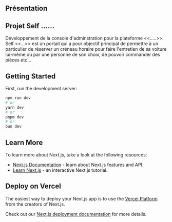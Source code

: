## Présentation

## Projet Self ......

Développement de la console d'adminstration pour la plateforme  <<.....>>.
Self <<...>> est un portail qui a pour objectif principal de permettre à un
particulier de réserver un créneau horaire pour faire l'entretien de sa voiture
lui-même ou par une personne de son choix, de pouvoir commander des pièces etc...




## Getting Started

First, run the development server:

```bash
npm run dev
# or
yarn dev
# or
pnpm dev
# or
bun dev
```

## Learn More

To learn more about Next.js, take a look at the following resources:

- [Next.js Documentation](https://nextjs.org/docs) - learn about Next.js
  features and API.
- [Learn Next.js](https://nextjs.org/learn) - an interactive Next.js tutorial.

## Deploy on Vercel

The easiest way to deploy your Next.js app is to use the
[Vercel Platform](https://vercel.com/new?utm_medium=default-template&filter=next.js&utm_source=create-next-app&utm_campaign=create-next-app-readme)
from the creators of Next.js.

Check out our
[Next.js deployment documentation](https://nextjs.org/docs/deployment) for more
details.
